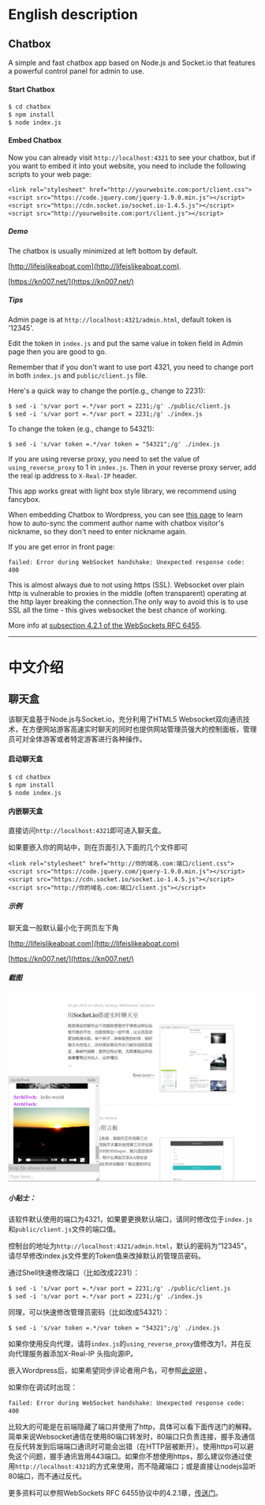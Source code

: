 # English description

## Chatbox

A simple and fast chatbox app based on Node.js and Socket.io that features a powerful control panel for admin to use.


#### Start Chatbox

```
$ cd chatbox
$ npm install
$ node index.js
```

#### Embed Chatbox

Now you can already visit `http://localhost:4321` to see your chatbox, but if you want to embed it into yout website, you need to include the following scripts to your web page:

```
<link rel="stylesheet" href="http://yourwebsite.com:port/client.css">
<script src="https://code.jquery.com/jquery-1.9.0.min.js"></script>
<script src="https://cdn.socket.io/socket.io-1.4.5.js"></script>
<script src="http://yourwebsite.com:port/client.js"></script>
```


##### Demo

The chatbox is usually minimized at left bottom by default.

[http://lifeislikeaboat.com](http://lifeislikeaboat.com). 

[https://kn007.net/](https://kn007.net/)


##### Tips

Admin page is at `http://localhost:4321/admin.html`, default token is '12345'. 

Edit the token in `index.js` and put the same value in token field in Admin page then you are good to go. 

Remember that if you don't want to use port 4321, you need to change port in both `index.js` and `public/client.js` file.

Here's a quick way to change the port(e.g., change to 2231):
```
$ sed -i 's/var port =.*/var port = 2231;/g' ./public/client.js
$ sed -i 's/var port =.*/var port = 2231;/g' ./index.js
```

To change the token (e.g., change to 54321):
```
$ sed -i 's/var token =.*/var token = "54321";/g' ./index.js
```

If you are using reverse proxy, you need to set the value of `using_reverse_proxy` to 1 in `index.js`. Then in your reverse proxy server, add the real ip address to `X-Real-IP` header.

This app works great with light box style library, we recommend using fancybox. 

When embedding Chatbox to Wordpress, you can see [this page](/wordpress/README.md) to learn how to auto-sync the comment author name with chatbox visitor's nickname, so they don't need to enter nickname again.

If you are get error in front page:
```
failed: Error during WebSocket handshake: Unexpected response code: 400
```
This is almost always due to not using https (SSL). Websocket over plain http is vulnerable to proxies in the middle (often transparent) operating at the http layer breaking the connection.The only way to avoid this is to use SSL all the time - this gives websocket the best chance of working.


More info at [subsection 4.2.1 of the WebSockets RFC 6455](http://tools.ietf.org/html/rfc6455#section-4.2.1).



-----------------------------------------------------------
# 中文介绍



## 聊天盒

该聊天盒基于Node.js与Socket.io，充分利用了HTML5 Websocket双向通讯技术，在方便网站游客高速实时聊天的同时也提供网站管理员强大的控制面板，管理员可对全体游客或者特定游客进行各种操作。


#### 启动聊天盒

```
$ cd chatbox
$ npm install
$ node index.js
```

#### 内嵌聊天盒

直接访问`http://localhost:4321`即可进入聊天盒。

如果要嵌入你的网站中，则在页面引入下面的几个文件即可
    
```
<link rel="stylesheet" href="http://你的域名.com:端口/client.css">
<script src="https://code.jquery.com/jquery-1.9.0.min.js"></script>
<script src="https://cdn.socket.io/socket.io-1.4.5.js"></script>
<script src="http://你的域名.com:端口/client.js"></script>
```

##### 示例

聊天盒一般默认最小化于网页左下角

[http://lifeislikeaboat.com](http://lifeislikeaboat.com) 

[https://kn007.net/](https://kn007.net/)


##### 截图

![screenshot](/screenshots/Screenshot.png?raw=true "Screenshot")

##### 小贴士：

该软件默认使用的端口为4321，如果要更换默认端口，请同时修改位于`index.js`和`public/client.js`文件的端口值。


控制台的地址为`http://localhost:4321/admin.html`，默认的密码为“12345”，请尽早修改index.js文件里的Token值来改掉默认的管理员密码。


通过Shell快速修改端口（比如改成2231）：
```
$ sed -i 's/var port =.*/var port = 2231;/g' ./public/client.js
$ sed -i 's/var port =.*/var port = 2231;/g' ./index.js
```

同理，可以快速修改管理员密码（比如改成54321）：
```
$ sed -i 's/var token =.*/var token = "54321";/g' ./index.js
```

如果你使用反向代理，请将`index.js`的`using_reverse_proxy`值修改为1，并在反向代理服务器添加X-Real-IP 头指向源IP。


嵌入Wordpress后，如果希望同步评论者用户名，可参照[此说明](/wordpress/README.md) 。

如果你在调试时出现：
```
failed: Error during WebSocket handshake: Unexpected response code: 400
```
比较大的可能是在前端隐藏了端口并使用了http，具体可以看下面传送门的解释。简单来说Websocket通信在使用80端口转发时，80端口只负责连接，握手及通信在反代转发到后端端口通讯时可能会出错（在HTTP层被断开）。使用https可以避免这个问题，握手通讯皆用443端口。如果你不想使用https，那么建议你通过使用`http://localhost:4321`的方式来使用，而不隐藏端口；或是直接让nodejs监听80端口，而不通过反代。

更多资料可以参照WebSockets RFC 6455协议中的4.2.1章，[传送门](http://tools.ietf.org/html/rfc6455#section-4.2.1)。
